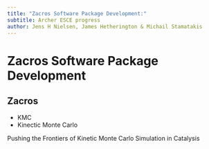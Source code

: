 ```yaml
---
title: "Zacros Software Package Development:"
subtitle: Archer ESCE progress
author: Jens H Nielsen, James Hetherington & Michail Stamatakis
---
```


Zacros Software Package Development 
===================================

Zacros
---------------------------

* KMC
* Kinectic Monte Carlo

Pushing the Frontiers of Kinetic Monte Carlo Simulation in Catalysis
